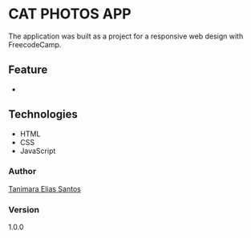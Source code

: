 # CAT PHOTOS APP

The application was built as a project for a responsive web design with FreecodeCamp.


## Feature

- 

## Technologies

- HTML
- CSS
- JavaScript

### Author

[Tanimara Elias Santos](https://github.com/tanimaraeliassantos)

### Version

1.0.0

